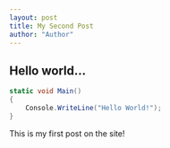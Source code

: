 ```yaml
--- 
layout: post
title: My Second Post
author: "Author"
---
```


## Hello world...

```cs
static void Main() 
{
    Console.WriteLine("Hello World!");
}
```


This is my first post on the site!